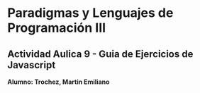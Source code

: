 # Paradigmas y Lenguajes de Programación III

## Actividad Aulica 9 - Guia de Ejercicios de Javascript

**Alumno: Trochez, Martin Emiliano** 

 
